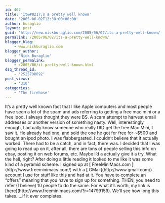 ```yaml
---
id: 402
title: 'It&#8217;s a pretty well known'
date: '2005-06-02T12:38:00+00:00'
author: buraglio
layout: post
guid: 'http://new.nickburaglio.com/2005/06/02/its-a-pretty-well-known/'
permalink: /2005/06/02/its-a-pretty-well-known/
blogger_blog:
    - www.nickburaglio.com
blogger_author:
    - 'Nick Buraglio'
blogger_permalink:
    - /2005/06/it-pretty-well-known.html
dsq_thread_id:
    - '2525798692'
post_views:
    - '310'
categories:
    - 'The firehose'
---
```


<div></div>It’s a pretty well known fact that I like Apple computers and most people have seen a lot of the spam and ads referring to getting a free mac mini or a free ipod. I always thought they were BS. A scam attempt to harvest email addresses or another version of something nasty.  
Well, interestingly enough, I actually know someone who really DID get the free Mac Mini, I saw it. He already had one, and sold the one he got for free for ~$500 and bought an ipod photo. I was flabbergasted. I couldn’t believe that it actually worked. There had to be a catch, and in fact, there was.  
I decided that I was going to read up on it, after all, there are tons of people selling this info on ebay, posting it on web forums, etc. Maybe I’d a actually give it a try. What the hell, right? After doing a little reading it looked to me like it was some kind of a pyramid scheme. I signed up at [ FreeMiniMacs.com ](http://www.freeminimacs.com/) with a [ GMail](http://www.gmail.com/) account I use for stuff like this and had at it.  
You have to complete an “offers” meaning that you have to sign up for something. THEN, you need to refer (I believe) 10 people to do the same. For what it’s worth, my link is [here](http://www.freeminimacs.com/?r=14799159).  
We’ll see how long this takes…..if it ever completes.

<div></div>